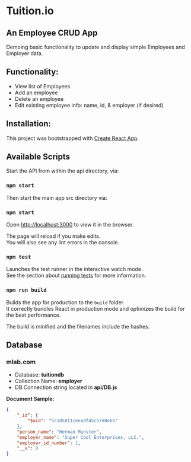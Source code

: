 # Tuition.io 

## An Employee CRUD App 
Demoing basic functionality to update and display simple Employees and Employer data.

## Functionality:
- View list of Employees
- Add an employee
- Delete an employee
- Edit existing employee info: name, id, & employer (if desired)


## Installation:
This project was bootstrapped with [Create React App](https://github.com/facebook/create-react-app).


## Available Scripts
Start the API from within the api directory, via:

### `npm start`


Then start the main app src directory via:<br>
### `npm start`
Open [http://localhost:3000](http://localhost:3000) to view it in the browser.

The page will reload if you make edits.<br>
You will also see any lint errors in the console.

### `npm test`

Launches the test runner in the interactive watch mode.<br>
See the section about [running tests](https://facebook.github.io/create-react-app/docs/running-tests) for more information.

### `npm run build`

Builds the app for production to the `build` folder.<br>
It correctly bundles React in production mode and optimizes the build for the best performance.

The build is minified and the filenames include the hashes.<br>

## Database

### mlab.com
- Database:  **tuitiondb**
- Collection Name: **employer** 
- DB Connection string located in **api/DB.js**

**Document Sample:**
````json
{
    "_id": {
        "$oid": "5c1d5011ceeadf45c57d0eb5"
    },
    "person_name": "Herman Munster",
    "employer_name": "Super Cool Enterprises, LLC.",
    "employer_id_number": 1,
    "__v": 0
}
````
